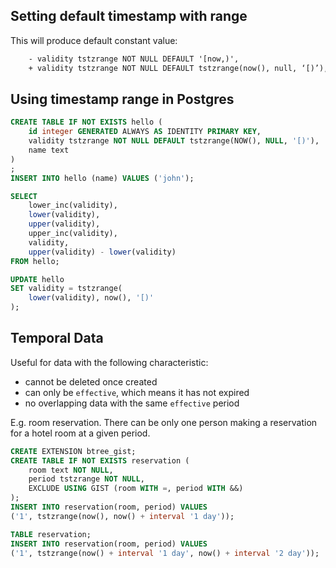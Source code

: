 ## Setting default timestamp with range

This will produce default constant value:
```diff sql
	- validity tstzrange NOT NULL DEFAULT '[now,)',
	+ validity tstzrange NOT NULL DEFAULT tstzrange(now(), null, ‘[)’),
```

## Using timestamp range in Postgres
```sql
CREATE TABLE IF NOT EXISTS hello (
	id integer GENERATED ALWAYS AS IDENTITY PRIMARY KEY,
	validity tstzrange NOT NULL DEFAULT tstzrange(NOW(), NULL, '[)'),
	name text
)
;
INSERT INTO hello (name) VALUES ('john');

SELECT 
	lower_inc(validity), 
	lower(validity), 
	upper(validity),
	upper_inc(validity),
	validity,
	upper(validity) - lower(validity)
FROM hello;

UPDATE hello 
SET validity = tstzrange(
	lower(validity), now(), '[)'
);
```

## Temporal Data

Useful for data with the following characteristic:
- cannot be deleted once created
- can only be `effective`, which means it has not expired
- no overlapping data with the same `effective` period

E.g. room reservation. There can be only one person making a reservation for a hotel room at a given period. 
```sql
CREATE EXTENSION btree_gist;
CREATE TABLE IF NOT EXISTS reservation (
	room text NOT NULL,
	period tstzrange NOT NULL,
	EXCLUDE USING GIST (room WITH =, period WITH &&)
);
INSERT INTO reservation(room, period) VALUES 
('1', tstzrange(now(), now() + interval '1 day'));

TABLE reservation;
INSERT INTO reservation(room, period) VALUES 
('1', tstzrange(now() + interval '1 day', now() + interval '2 day'));
```
